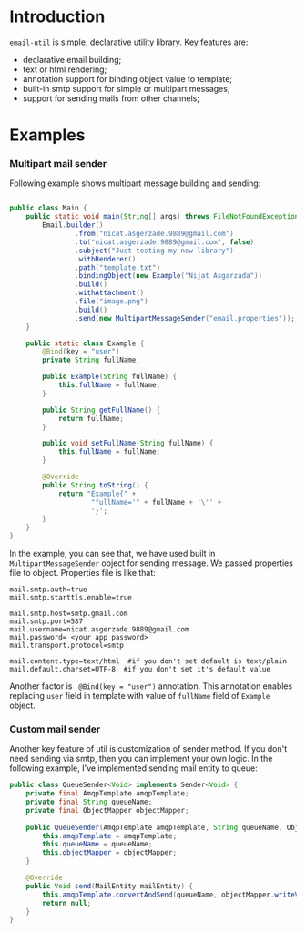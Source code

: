 # Introduction

`email-util` is simple, declarative utility library. Key features are:

- declarative email building;
- text or html rendering;
- annotation support for binding object value to template;
- built-in smtp support for simple or multipart messages;
- support for sending mails from other channels;

# Examples 

### Multipart mail sender 

Following example shows multipart message building and sending:

```java

public class Main {
    public static void main(String[] args) throws FileNotFoundException {
        Email.builder()
                .from("nicat.asgerzade.9889@gmail.com")
                .to("nicat.asgerzade.9889@gmail.com", false)
                .subject("Just testing my new library")
                .withRenderer()
                .path("template.txt")
                .bindingObject(new Example("Nijat Asgarzada"))
                .build()
                .withAttachment()
                .file("image.png")
                .build()
                .send(new MultipartMessageSender("email.properties"));
    }

    public static class Example {
        @Bind(key = "user")
        private String fullName;

        public Example(String fullName) {
            this.fullName = fullName;
        }

        public String getFullName() {
            return fullName;
        }

        public void setFullName(String fullName) {
            this.fullName = fullName;
        }

        @Override
        public String toString() {
            return "Example{" +
                    "fullName='" + fullName + '\'' +
                    '}';
        }
    }
}

```
In the example, you can see that, we have used built in `MultipartMessageSender` object for sending message. We passed properties file to object. 
Properties file is like that:

```properties
mail.smtp.auth=true
mail.smtp.starttls.enable=true

mail.smtp.host=smtp.gmail.com
mail.smtp.port=587
mail.username=nicat.asgerzade.9889@gmail.com 
mail.password= <your app password>
mail.transport.protocol=smtp

mail.content.type=text/html  #if you don't set default is text/plain
mail.default.charset=UTF-8  #if you don't set it's default value
```
Another factor is ` @Bind(key = "user")` annotation. 
This annotation enables replacing `user` field in template with value of `fullName` field of `Example` object.

### Custom mail sender

Another key feature of util is customization of sender method. 
If you don't need sending via smtp, then you can implement your own logic. 
In the following example, I've implemented sending mail entity to queue:

```java
public class QueueSender<Void> implements Sender<Void> {
    private final AmqpTemplate amqpTemplate;
    private final String queueName;
    private final ObjectMapper objectMapper;
    
    public QueueSender(AmqpTemplate amqpTemplate, String queueName, ObjectMapper objectMapper) {
        this.amqpTemplate = amqpTemplate;
        this.queueName = queueName;
        this.objectMapper = objectMapper;
    }

    @Override
    public Void send(MailEntity mailEntity) {
        this.amqpTemplate.convertAndSend(queueName, objectMapper.writeValueAsString(mailEntity));
        return null;
    }
}


```

